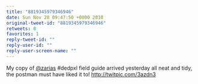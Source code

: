 ```yaml
---
title: "8819345979346946"
date: Sun Nov 28 09:47:50 +0000 2010
original-tweet-id: "8819345979346946"
retweets: 0
favorites: 1
reply-tweet-id: ""
reply-user-id: ""
reply-user-screen-name: ""
---
```

My copy of <a href="https://twitter.com/zarias">@zarias</a> #dedpxl field guide arrived yesterday all neat and tidy, the postman must have liked it to!  http://twitpic.com/3azdn3
